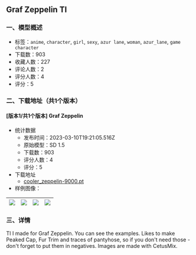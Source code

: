 ## Graf Zeppelin TI
### 一、模型概述

- 标签：`anime`, `character`, `girl`, `sexy`, `azur lane`, `woman`, `azur_lane`, `game character`
- 下载数：903
- 收藏人数：227
- 评论人数：2
- 评分人数：4
- 评分：5

### 二、下载地址（共1个版本）

#### [版本1/共1个版本] Graf Zeppelin

- 统计数据
  - 发布时间：2023-03-10T19:21:05.516Z
  - 原始模型：SD 1.5
  - 下载数：903
  - 评分人数：4
  - 评分：5
- 下载地址
  - [cooler_zeppelin-9000.pt](https://civitai.com/api/download/models/21280)
- 样例图像：

| <img src="https://image.civitai.com/xG1nkqKTMzGDvpLrqFT7WA/d897fb1c-5bb4-4508-dfbb-5896c88ad000/width=450/225536.jpeg" /> | <img src="https://image.civitai.com/xG1nkqKTMzGDvpLrqFT7WA/cc91ec68-a087-47eb-7cb5-bc60f52bca00/width=450/225546.jpeg" /> | <img src="https://image.civitai.com/xG1nkqKTMzGDvpLrqFT7WA/ca4ba5b5-3cb6-446f-9b8f-f82c9f586e00/width=450/225545.jpeg" /> | <img src="https://image.civitai.com/xG1nkqKTMzGDvpLrqFT7WA/3065b528-e44d-47f5-de2b-3f8fe90fc900/width=450/225544.jpeg" /> |
| ---- | ---- | ---- | ---- |


### 三、详情
<p>TI I made for Graf Zeppelin. You can see the examples. Likes to make Peaked Cap, Fur Trim and traces of pantyhose, so if you don't need those - don't forget to put them in negatives. Images are made with CetusMix.</p>